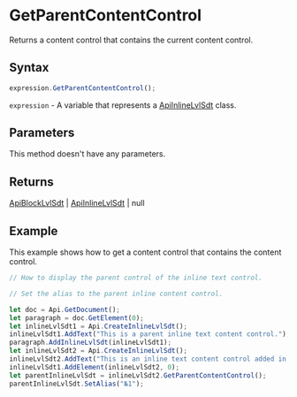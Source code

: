# GetParentContentControl

Returns a content control that contains the current content control.

## Syntax

```javascript
expression.GetParentContentControl();
```

`expression` - A variable that represents a [ApiInlineLvlSdt](../ApiInlineLvlSdt.md) class.

## Parameters

This method doesn't have any parameters.

## Returns

[ApiBlockLvlSdt](../../ApiBlockLvlSdt/ApiBlockLvlSdt.md) \| [ApiInlineLvlSdt](../../ApiInlineLvlSdt/ApiInlineLvlSdt.md) \| null

## Example

This example shows how to get a content control that contains the content control.

```javascript editor-docx
// How to display the parent control of the inline text control.

// Set the alias to the parent inline content control.

let doc = Api.GetDocument();
let paragraph = doc.GetElement(0);
let inlineLvlSdt1 = Api.CreateInlineLvlSdt();
inlineLvlSdt1.AddText("This is a parent inline text content control.");
paragraph.AddInlineLvlSdt(inlineLvlSdt1);
let inlineLvlSdt2 = Api.CreateInlineLvlSdt();
inlineLvlSdt2.AddText("This is an inline text content control added in another content control.");
inlineLvlSdt1.AddElement(inlineLvlSdt2, 0);
let parentInlineLvlSdt = inlineLvlSdt2.GetParentContentControl();
parentInlineLvlSdt.SetAlias("№1");
```
